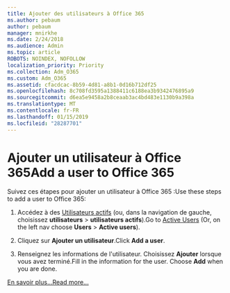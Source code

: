 ```yaml
---
title: Ajouter des utilisateurs à Office 365
ms.author: pebaum
author: pebaum
manager: mnirkhe
ms.date: 2/24/2018
ms.audience: Admin
ms.topic: article
ROBOTS: NOINDEX, NOFOLLOW
localization_priority: Priority
ms.collection: Adm_O365
ms.custom: Adm_O365
ms.assetid: cfacdcac-8b59-4d81-a8b1-0d16b712df25
ms.openlocfilehash: 8c708fd3595a1388411c6188ea3b9342476895a9
ms.sourcegitcommit: d6ea5e9458a2b8ceaab3ac4bd483e1130b9a398a
ms.translationtype: MT
ms.contentlocale: fr-FR
ms.lasthandoff: 01/15/2019
ms.locfileid: "28287701"
---
```

# <a name="add-a-user-to-office-365"></a><span data-ttu-id="6d54b-102">Ajouter un utilisateur à Office 365</span><span class="sxs-lookup"><span data-stu-id="6d54b-102">Add a user to Office 365</span></span>

<span data-ttu-id="6d54b-103">Suivez ces étapes pour ajouter un utilisateur à Office 365 :</span><span class="sxs-lookup"><span data-stu-id="6d54b-103">Use these steps to add a user to Office 365:</span></span>
  
1. <span data-ttu-id="6d54b-104">Accédez à des [Utilisateurs actifs](https://support.office.com/article/https://portal.office.com/adminportal/home.aspx#/users) (ou, dans la navigation de gauche, choisissez **utilisateurs** \> **utilisateurs actifs**).</span><span class="sxs-lookup"><span data-stu-id="6d54b-104">Go to [Active Users](https://support.office.com/article/https://portal.office.com/adminportal/home.aspx#/users) (Or, on the left nav choose **Users** \> **Active users**).</span></span>
    
2. <span data-ttu-id="6d54b-105">Cliquez sur **Ajouter un utilisateur**.</span><span class="sxs-lookup"><span data-stu-id="6d54b-105">Click **Add a user**.</span></span>
    
3. <span data-ttu-id="6d54b-p101">Renseignez les informations de l'utilisateur. Choisissez **Ajouter** lorsque vous avez terminé.</span><span class="sxs-lookup"><span data-stu-id="6d54b-p101">Fill in the information for the user. Choose **Add** when you are done.</span></span> 
    
[<span data-ttu-id="6d54b-108">En savoir plus...</span><span class="sxs-lookup"><span data-stu-id="6d54b-108">Read more...</span></span>](https://support.office.com/article/1970f7d6-03b5-442f-b385-5880b9c256ec)
  

